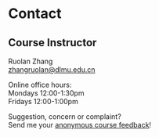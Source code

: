 # Contact

## Course Instructor  
Ruolan Zhang  
zhangruolan@dlmu.edu.cn  

Online office hours:  
Mondays 12:00-1:30pm  
Fridays 12:00-1:00pm  

Suggestion, concern or complaint?  
Send me your [anonymous course feedback](#)!
